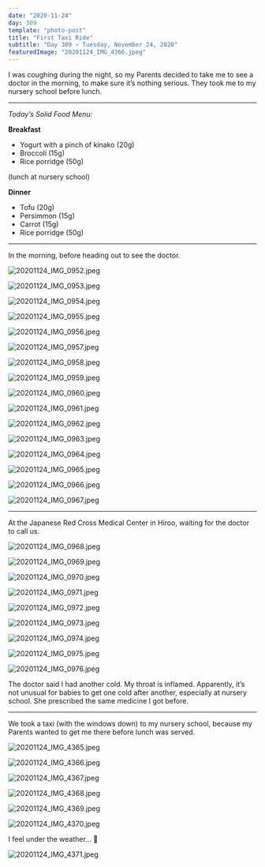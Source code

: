 ```yaml
---
date: "2020-11-24"
day: 309
template: "photo-post"
title: "First Taxi Ride"
subtitle: "Day 309 – Tuesday, November 24, 2020"
featuredImage: "20201124_IMG_4366.jpeg"
---
```


I was coughing during the night, so my Parents decided to take me to see a doctor in the morning, to make sure it’s nothing serious. They took me to my nursery school before lunch.

<hr />

_Today’s Solid Food Menu:_

**Breakfast**

- Yogurt with a pinch of kinako (20g)
- Broccoli (15g)
- Rice porridge (50g)

(lunch at nursery school)

**Dinner**

- Tofu (20g)
- Persimmon (15g)
- Carrot (15g)
- Rice porridge (50g)

<hr />

In the morning, before heading out to see the doctor.

![20201124_IMG_0952.jpeg](20201124_IMG_0952.jpeg)

![20201124_IMG_0953.jpeg](20201124_IMG_0953.jpeg)

![20201124_IMG_0954.jpeg](20201124_IMG_0954.jpeg)

![20201124_IMG_0955.jpeg](20201124_IMG_0955.jpeg)

![20201124_IMG_0956.jpeg](20201124_IMG_0956.jpeg)

![20201124_IMG_0957.jpeg](20201124_IMG_0957.jpeg)

![20201124_IMG_0958.jpeg](20201124_IMG_0958.jpeg)

![20201124_IMG_0959.jpeg](20201124_IMG_0959.jpeg)

![20201124_IMG_0960.jpeg](20201124_IMG_0960.jpeg)

![20201124_IMG_0961.jpeg](20201124_IMG_0961.jpeg)

![20201124_IMG_0962.jpeg](20201124_IMG_0962.jpeg)

![20201124_IMG_0963.jpeg](20201124_IMG_0963.jpeg)

![20201124_IMG_0964.jpeg](20201124_IMG_0964.jpeg)

![20201124_IMG_0965.jpeg](20201124_IMG_0965.jpeg)

![20201124_IMG_0966.jpeg](20201124_IMG_0966.jpeg)

![20201124_IMG_0967.jpeg](20201124_IMG_0967.jpeg)

<hr />

At the Japanese Red Cross Medical Center in Hiroo, waiting for the doctor to call us.

![20201124_IMG_0968.jpeg](20201124_IMG_0968.jpeg)

![20201124_IMG_0969.jpeg](20201124_IMG_0969.jpeg)

![20201124_IMG_0970.jpeg](20201124_IMG_0970.jpeg)

![20201124_IMG_0971.jpeg](20201124_IMG_0971.jpeg)

![20201124_IMG_0972.jpeg](20201124_IMG_0972.jpeg)

![20201124_IMG_0973.jpeg](20201124_IMG_0973.jpeg)

![20201124_IMG_0974.jpeg](20201124_IMG_0974.jpeg)

![20201124_IMG_0975.jpeg](20201124_IMG_0975.jpeg)

![20201124_IMG_0976.jpeg](20201124_IMG_0976.jpeg)

The doctor said I had another cold. My throat is inflamed. Apparently, it’s not unusual for babies to get one cold after another, especially at nursery school. She prescribed the same medicine I got before.

<hr />

We took a taxi (with the windows down) to my nursery school, because my Parents wanted to get me there before lunch was served.

![20201124_IMG_4365.jpeg](20201124_IMG_4365.jpeg)

![20201124_IMG_4366.jpeg](20201124_IMG_4366.jpeg)

![20201124_IMG_4367.jpeg](20201124_IMG_4367.jpeg)

![20201124_IMG_4368.jpeg](20201124_IMG_4368.jpeg)

![20201124_IMG_4369.jpeg](20201124_IMG_4369.jpeg)

![20201124_IMG_4370.jpeg](20201124_IMG_4370.jpeg)

I feel under the weather… 🤒

![20201124_IMG_4371.jpeg](20201124_IMG_4371.jpeg)
